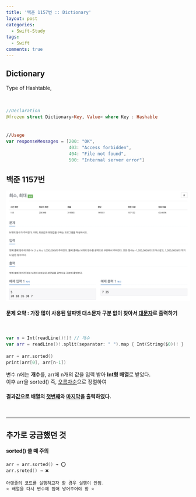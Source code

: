 ```yaml
---
title: '백준 1157번 :: Dictionary'
layout: post
categories:
  - Swift-Study
tags:
  - Swift
comments: true
---
```


## Dictionary

Type of Hashtable,

<br>

```swift
//Declaration
@frozen struct Dictionary<Key, Value> where Key : Hashable


//Usege
var responseMessages = [200: "OK",
                        403: "Access forbidden",
                        404: "File not found",
                        500: "Internal server error"]
```

## 백준 1157번

<img src="/assets/img/boj10818.png"/>

<br>

#### 문제 요약 : 가장 많이 사용된 알파벳 대소문자 구분 없이 찾아서 <u>대문자</u>로 출력하기

<br>

```swift
var n = Int(readLine()!)! // 개수
var arr = readLine()!.split(separator: " ").map { Int(String($0))! }

arr = arr.sorted()
print(arr[0], arr[n-1])
```

변수 n에는 **개수**를, arr에 n개의 값을 입력 받아 **Int형 배열**로 받았다.<br>
이후 arr을 sorted() 즉, <u>오름차순</u>으로 정렬하여<br>

#### 결과값으로 배열의 <u>첫번째</u>와 <u>마지막</u>을 출력하였다.

<br>
<hr>

## 추가로 궁금했던 것

#### sorted() 쓸 때 주의

```swift
arr = arr.sorted() → ⭕️
arr.sroted() → ❌

아랫줄의 코드를 실행하고자 할 경우 실행이 안됨.
⭐️ 배열을 다시 변수에 집어 넣어주어야 함 ⭐️
```
